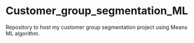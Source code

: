 # Customer_group_segmentation_ML
Repository to host my customer group segmentation project using Means ML algorithm.

